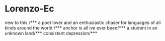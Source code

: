 # Lorenzo-Ec
new to this /***
a poet lover and an enthusiastic chaser for languages of all kinds around the world /***
anchor is all ive ever been/***
a student in an unknown land/***
consistent depression/***
